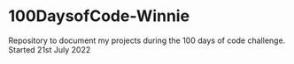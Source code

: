 # 100DaysofCode-Winnie
Repository to document my projects during the 100 days of code challenge. Started 21st July 2022
